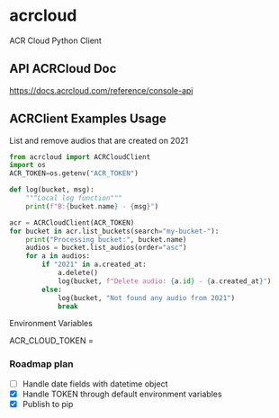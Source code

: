 # acrcloud
ACR Cloud Python Client

API ACRCloud Doc
---

https://docs.acrcloud.com/reference/console-api


ACRClient Examples Usage
---

List and remove audios that are created on 2021

```python
from acrcloud import ACRCloudClient
import os
ACR_TOKEN=os.getenv("ACR_TOKEN")

def log(bucket, msg):
    """Local log function"""
    print(f"B:{bucket.name} - {msg}")

acr = ACRCloudClient(ACR_TOKEN)
for bucket in acr.list_buckets(search="my-bucket-"):
    print("Processing bucket:", bucket.name)
    audios = bucket.list_audios(order="asc")
    for a in audios:
        if "2021" in a.created_at:
            a.delete()
            log(bucket, f"Delete audio: {a.id} - {a.created_at}")
        else:
            log(bucket, "Not found any audio from 2021")
            break
```

Environment Variables

ACR_CLOUD_TOKEN = <TOKEN>

### Roadmap plan

- [ ] Handle date fields with datetime object
- [X] Handle TOKEN through default environment variables  
- [X] Publish to pip
